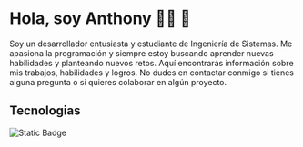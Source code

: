 # Hola, soy Anthony 👨‍💻 👋 
Soy un desarrollador entusiasta y estudiante de Ingeniería de Sistemas. Me apasiona la programación y siempre estoy buscando aprender nuevas habilidades y planteando nuevos retos. Aquí encontrarás información sobre mis trabajos, habilidades y logros. No dudes en contactar conmigo si tienes alguna pregunta o si quieres colaborar en algún proyecto.

## Tecnologias
![Static Badge](https://img.shields.io/badge/React-61DBFB?logo=React&logoColor=black)
